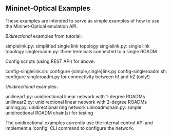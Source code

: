 Mininet-Optical Examples
------------------------

These examples are intended to serve as simple examples of
how to use the Mininet-Optical emulation API.

*Bidirectional* examples from tutorial:

simplelink.py: simplified single link topology
singlelink.py: single link topology
singleroadm.py: three terminals connected to a single ROADM

Config scripts (using REST API) for above:

config-singlelink.sh: configure {simple,single}link.py
config-singleroadm.sh: configure singleroadm.py for connectivity
                       between h1 and h2 (only!)

*Unidirectional* examples:

unilinear1.py: unidirectional linear network with 1-degree ROADMs
unilinear2.py: unidirectional linear network with 2-degree ROADMs
uniring.py: unidirectional ring network
uniroadmchain.py: simple unidirectional ROADM chain(s) for testing

The unidirectional examples currently use the internal control API
and implement a 'config' CLI command to configure the network.
